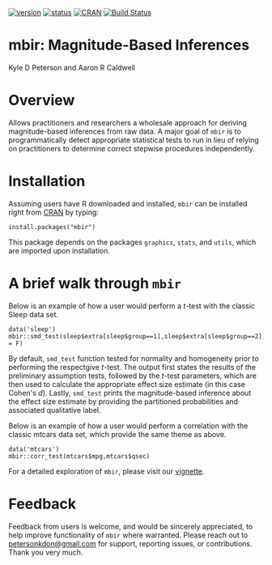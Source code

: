 [![version](http://www.r-pkg.org/badges/version/mbir)](https://cran.r-project.org/package=mbir)
[![status](http://joss.theoj.org/papers/ff46731883f6f27042a27fc970f3b150/status.svg)](http://joss.theoj.org/papers/ff46731883f6f27042a27fc970f3b150)
[![CRAN](https://cranlogs.r-pkg.org/badges/mbir)](https://cran.r-project.org/web/packages/mbir/index.html)
[![Build Status](https://travis-ci.org/kdpeterson51/mbir.svg?branch=master)](https://travis-ci.org/kdpeterson51/mbir)

# mbir: Magnitude-Based Inferences
Kyle D Peterson and Aaron R Caldwell

# Overview
Allows practitioners and researchers a wholesale approach for deriving magnitude-based inferences from raw data. A major goal of `mbir` is to programmatically detect appropriate statistical tests to run in lieu of relying on practitioners to determine correct stepwise procedures independently.

# Installation
Assuming users have R downloaded and installed, `mbir` can be installed right from [CRAN](https://cran.r-project.org/web/packages/mbir/index.html) by typing: 

```
install.packages("mbir")
```
This package depends on the packages `graphics`, `stats`, and `utils`, which are imported upon installation.

# A brief walk through `mbir`
Below is an example of how a user would perform a *t*-test with the classic Sleep data set.
```
data('sleep')
mbir::smd_test(sleep$extra[sleep$group==1],sleep$extra[sleep$group==2],paired = F)
```
By default, `smd_test` function tested for normality and homogeneity prior to performing the respectgive *t*-test. The output first states the results of the preliminary assumption tests, followed by the *t*-test parameters, which are then used to calculate the appropriate effect size estimate (in this case Cohen's *d*). Lastly, `smd_test` prints the magnitude-based inference about the effect size estimate by providing the partitioned probabilities and associated qualitative label. 

Below is an example of how a user would perform a correlation with the classic mtcars data set, which provide the same theme as above.
```
data('mtcars')
mbir::corr_test(mtcars$mpg,mtcars$qsec)
```
For a detailed exploration of `mbir`, please visit our [vignette](http://www.mbir-project.us/mbir.pdf).
# Feedback
Feedback from users is welcome, and would be sincerely appreciated, to help improve functionality of `mbir` where warranted. Please reach out to petersonkdon@gmail.com for support, reporting issues, or contributions. Thank you very much.
